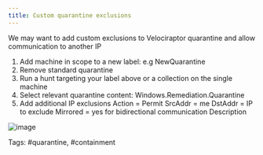 ```yaml
---
title: Custom quarantine exclusions
---
```


We may want to add custom exclusions to Velociraptor quarantine and allow communication to another IP

1. Add machine in scope to a new label: e.g NewQuarantine
2. Remove standard quarantine
3. Run a hunt targeting your label above or a collection on the single machine
4. Select relevant quarantine content:  Windows.Remediation.Quarantine
5. Add additional IP exclusions
   Action = Permit
   SrcAddr = me
   DstAddr = IP to exclude
   Mirrored = yes for bidirectional communication
   Description

![image](https://user-images.githubusercontent.com/13081800/222630435-4882554a-eefa-4a78-9ae2-fe41d3d60874.png)


Tags: #quarantine, #containment
